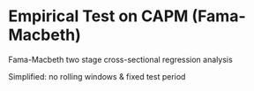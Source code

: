 # Empirical Test on CAPM (Fama-Macbeth)

Fama-Macbeth two stage cross-sectional regression analysis

Simplified: no rolling windows & fixed test period
